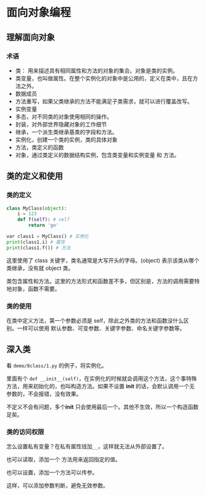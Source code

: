 # 面向对象编程

## 理解面向对象

### 术语

-   类： 用来描述具有相同属性和方法的对象的集合。对象是类的实例。
-   类变量，也叫做属性。在整个实例化的对象中是公用的，定义在类中，且在方法之外。
-   数据成员
-   方法重写，如果父类继承的方法不能满足子类需求，就可以进行覆盖改写。
-   实例变量
-   多态，对不同类的对象使用相同的操作。
-   封装，对外部世界隐藏对象的工作细节
-   继承，一个派生类继承基类的字段和方法。
-   实例化，创建一个类的实例，类的具体对象
-   方法，类定义的函数
-   对象，通过类定义的数据结构实例，包含类变量和实例变量 和 方法。

## 类的定义和使用

### 类的定义

```python
class MyClass(object):
    i = 123
    def f(self): # self
        return 'go'

var class1 = MyClass() # 实例化
print(class1.i) # 属性
print(class1.f()) # 方法
```

这里使用了 class 关键字，类名通常是大写开头的字母。(object) 表示该类从哪个类继承，没有就 object 类。

类包含属性和方法。这里的方法形式和函数差不多，但区别是，方法的调用需要特地对象，函数不需要。

### 类的使用

在类中定义方法，第一个参数必须是 self，除此之外类的方法和函数没什么区别。一样可以使用 默认参数、可变参数、关键字参数、命名关键字参数等。

## 深入类

看 `demo/8class/1.py` 的例子，将实例化。

里面有个 `def __init__(self)`，在实例化的时候就会调用这个方法，这个事特殊方法，用来初始化的，也叫构造方法。如果不设置 **init** 的话，会默认调用一个无参数的，不会报错，没有效果。

不定义不会有问题，多个**init** 只会使用最后一个。其他不生效，所以一个构造函数足矣。

### 类的访问权限

怎么设置私有变量？在私有属性钱加`__`，这样就无法从外部设置了。

也可以读取，添加一个 方法用来返回指定的值。

也可以设置，添加一个方法可以传参。

这样，可以添加参数判断，避免无效参数。
